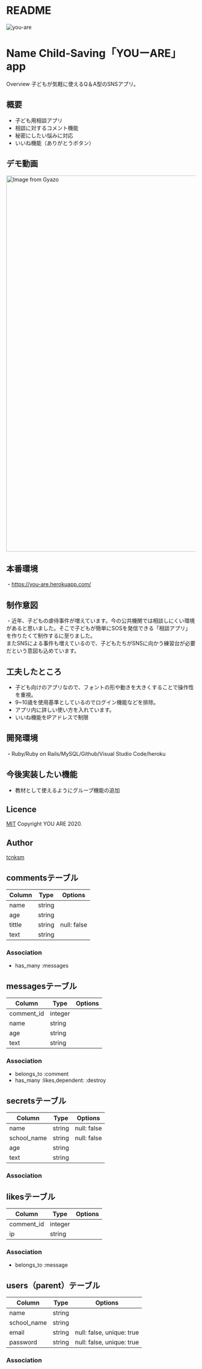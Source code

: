 # README
![you-are](https://user-images.githubusercontent.com/67889594/92625605-d4de2080-f303-11ea-84be-cd0fde2618eb.jpg)

Name
Child-Saving「YOUーARE」 app
====

Overview
子どもが気軽に使えるQ＆A型のSNSアプリ。

## 概要
<ul>
  <li>子ども用相談アプリ</li>
  <li>相談に対するコメント機能</li>
  <li>秘密にしたい悩みに対応</li>
  <li>いいね機能（ありがとうボタン）</li>
</ul>

## デモ動画
<a href="https://gyazo.com/3beff7d36637c8a5c81159bce7cc8479"><img src="https://i.gyazo.com/3beff7d36637c8a5c81159bce7cc8479.gif" alt="Image from Gyazo" width="1000"/></a>

## 本番環境
・https://you-are.herokuapp.com/

## 制作意図
・近年、子どもの虐待事件が増えています。今の公共機関では相談しにくい環境があると思いました。そこで子どもが簡単にSOSを発信できる「相談アプリ」を作りたくて制作するに至りました。<br>またSNSによる事件も増えているので、子どもたちがSNSに向かう練習台が必要だという意図も込めています。


## 工夫したところ
<ul>
  <li>子ども向けのアプリなので、フォントの形や動きを大きくすることで操作性を重視。</li>
  <li>9~10歳を使用基準としているのでログイン機能などを排除。</li>
  <li>アプリ内に詳しい使い方を入れています。</li>
  <li>いいね機能をIPアドレスで制限</li>
</ul>


## 開発環境
・Ruby/Ruby on Rails/MySQL/Github/Visual Studio Code/heroku

## 今後実装したい機能
<ul>
  <li>教材として使えるようにグループ機能の追加</li>
</ul>

## Licence

[MIT](https://github.com/tcnksm/tool/blob/master/LICENCE)
Copyright YOU ARE 2020.
## Author

[tcnksm](https://github.com/tcnksm)

## commentsテーブル

|Column|Type|Options|
|------|----|-------|
|name|string|
|age|string|
|tittle|string|null: false|
|text|string|
### Association
- has_many :messages


## messagesテーブル

|Column|Type|Options|
|------|----|-------|
|comment_id|integer|
|name|string|
|age|string|
|text|string|
### Association
- belongs_to :comment
- has_many :likes,dependent: :destroy


## secretsテーブル

|Column|Type|Options|
|------|----|-------|
|name|string|null: false|
|school_name|string|null: false|
|age|string|
|text|string|
### Association


## likesテーブル

|Column|Type|Options|
|------|----|-------|
|comment_id|integer|
|ip|string|
### Association
- belongs_to :message


## users（parent）テーブル

|Column|Type|Options|
|------|----|-------|
|name|string|
|school_name|string|
|email|string|null: false, unique: true|
|password|string|null: false, unique: true|
### Association
